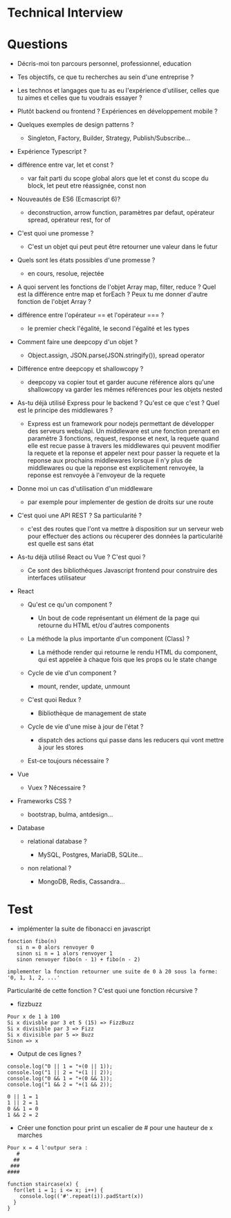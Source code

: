 # Technical Interview

# Questions

  * Décris-moi ton parcours personnel, professionnel, education

  * Tes objectifs, ce que tu recherches au sein d'une entreprise ?

  * Les technos et langages  que tu as eu l'expérience d'utiliser, celles que tu aimes et celles que tu voudrais essayer ?

  * Plutôt backend ou frontend ? Expériences en développement mobile ?

  * Quelques exemples de design patterns ?

    * Singleton, Factory, Builder, Strategy, Publish/Subscribe...

  * Expérience Typescript ?

  * différence entre var, let et const ?

    * var fait parti du scope global alors que let et const du scope du block, let peut etre réassignée, const non

  * Nouveautés de ES6 (Ecmascript 6)?

    * deconstruction, arrow function, paramètres par defaut, opérateur spread, opérateur rest, for of

  * C'est quoi une promesse ?

    * C'est un objet qui peut peut être retourner une valeur dans le futur

  * Quels sont les états possibles d'une promesse ?

    * en cours, resolue, rejectée

  * A quoi servent les fonctions de l'objet Array map, filter, reduce ? Quel est la différence entre map et forEach ? Peux tu me donner d'autre fonction de l'objet Array ? 

  * différence entre l'opérateur == et l'opérateur === ? 

    * le premier check l'égalité, le second l'égalité et les types

  * Comment faire une deepcopy d'un objet ? 
    
    * Object.assign, JSON.parse(JSON.stringify()), spread operator

  * Différence entre deepcopy et shallowcopy ?

    * deepcopy va copier tout et garder aucune référence alors qu'une shallowcopy va garder les mêmes références pour les objets nested

  * As-tu déjà utilisé Express pour le backend ? Qu'est ce que c'est ? Quel est le principe des middlewares ?

    * Express est un framework pour nodejs permettant de développer des serveurs webs/api. Un middleware est une fonction
      prenant en paramètre 3 fonctions, request, response et next, la requete quand elle est recue passe à travers les middlewares
      qui peuvent modifier la requete et la reponse et appeler next pour passer la requete et la reponse aux prochains middlewares
      lorsque il n'y plus de middlewares ou que la reponse est explicitement renvoyée, la reponse est renvoyée à l'envoyeur de la requete

  * Donne moi un cas d'utilisation d'un middleware

    * par exemple pour implementer de gestion de droits sur une route

  * C'est quoi une API REST ? Sa particularité ?

    * c'est des routes que l'ont va mettre à disposition sur un serveur web pour effectuer des actions ou récuperer des données
      la particularité est quelle est sans état

  * As-tu déjà utilisé React ou Vue ? C'est quoi ?

    * Ce sont des bibliothéques Javascript frontend pour construire des interfaces utilisateur
    
  * React

    * Qu'est ce qu'un component ? 

      * Un bout de code représentant un élément de la page qui retourne du HTML et/ou d'autres components

    * La méthode la plus importante d'un component (Class) ?

      * La méthode render qui retourne le rendu HTML du component, qui est appelée à chaque fois que les props ou le state change

    * Cycle de vie d'un component ?

      * mount, render, update, unmount

    * C'est quoi Redux ?

      * Bibliothèque de management de state

    * Cycle de vie d'une mise à jour de l'état ?

      * dispatch des actions qui passe dans les reducers qui vont mettre à jour les stores

    * Est-ce toujours nécessaire ?

  * Vue

    * Vuex ? Nécessaire ?

  * Frameworks CSS ?

    * bootstrap, bulma, antdesign...

  * Database

    * relational database ? 

      * MySQL, Postgres, MariaDB, SQLite...

    * non relational ? 

      * MongoDB, Redis, Cassandra...


# Test

  * implémenter la suite de fibonacci en javascript

  ```
  fonction fibo(n)
     si n = 0 alors renvoyer 0
     sinon si n = 1 alors renvoyer 1
     sinon renvoyer fibo(n - 1) + fibo(n - 2)

  implementer la fonction retourner une suite de 0 à 20 sous la forme: '0, 1, 1, 2, ...'
  ```
  Particularité de cette fonction ? C'est quoi une fonction récursive ?

  * fizzbuzz

  ```
  Pour x de 1 à 100
  Si x divisble par 3 et 5 (15) => FizzBuzz
  Si x divisible par 3 => Fizz
  Si x divisible par 5 => Buzz
  Sinon => x
  ```

  * Output de ces lignes ? 

  ```
  console.log("0 || 1 = "+(0 || 1));
  console.log("1 || 2 = "+(1 || 2));
  console.log("0 && 1 = "+(0 && 1));
  console.log("1 && 2 = "+(1 && 2));
  ```
  ```
  0 || 1 = 1
  1 || 2 = 1
  0 && 1 = 0
  1 && 2 = 2
  ```
  
  * Créer une fonction pour print un escalier de # pour une hauteur de  x marches 
  ```
  Pour x = 4 l'outpur sera :
     #
    ##
   ###
  ####
  ```
  
  ```
  function staircase(x) {
    for(let i = 1; i <= x; i++) {
      console.log(('#'.repeat(i)).padStart(x))
    }
  }
  ```
